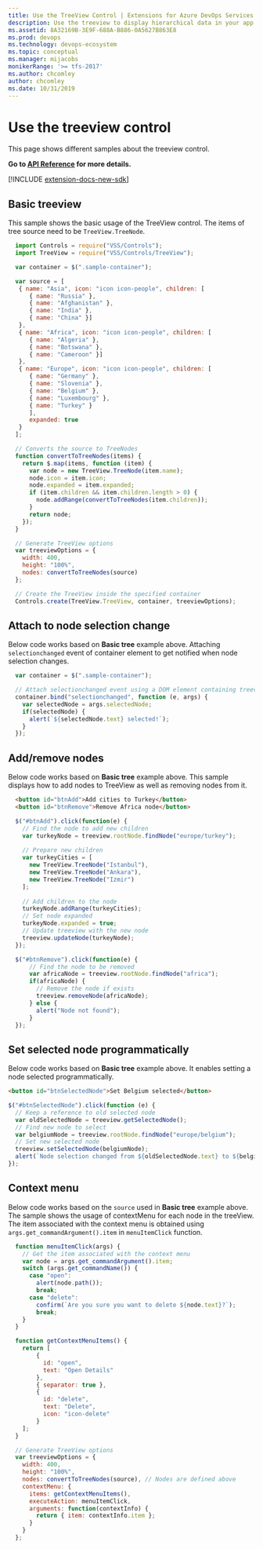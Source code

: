 ```yaml
---
title: Use the TreeView Control | Extensions for Azure DevOps Services
description: Use the treeview to display hierarchical data in your app for Azure DevOps Services.
ms.assetid: 8A32169B-3E9F-688A-B886-0A5627B863E8
ms.prod: devops
ms.technology: devops-ecosystem
ms.topic: conceptual
ms.manager: mijacobs
monikerRange: '>= tfs-2017'
ms.author: chcomley
author: chcomley
ms.date: 10/31/2019
---
```


# Use the treeview control

This page shows different samples about the treeview control.

**Go to [API Reference](../../reference/client/controls/tree.md) for more details.**

[!INCLUDE [extension-docs-new-sdk](../../../_shared/extension-docs-new-sdk.md)]

<a name="basic"></a>

## Basic treeview

This sample shows the basic usage of the TreeView control. The items of tree source need to be `TreeView.TreeNode`.
``` javascript
  import Controls = require("VSS/Controls");
  import TreeView = require("VSS/Controls/TreeView");

  var container = $(".sample-container");

  var source = [
   { name: "Asia", icon: "icon icon-people", children: [
      { name: "Russia" }, 
      { name: "Afghanistan" }, 
      { name: "India" }, 
      { name: "China" }] 
   },
   { name: "Africa", icon: "icon icon-people", children: [
      { name: "Algeria" }, 
      { name: "Botswana" }, 
      { name: "Cameroon" }] 
   },
   { name: "Europe", icon: "icon icon-people", children: [
      { name: "Germany" }, 
      { name: "Slovenia" }, 
      { name: "Belgium" }, 
      { name: "Luxembourg" }, 
      { name: "Turkey" }
      ], 
      expanded: true 
   }
  ];

  // Converts the source to TreeNodes
  function convertToTreeNodes(items) {
    return $.map(items, function (item) {
      var node = new TreeView.TreeNode(item.name);
      node.icon = item.icon;
      node.expanded = item.expanded;
      if (item.children && item.children.length > 0) {
        node.addRange(convertToTreeNodes(item.children));
      }
      return node;
    });
  }

  // Generate TreeView options
  var treeviewOptions = {
    width: 400,
    height: "100%",
    nodes: convertToTreeNodes(source)
  };

  // Create the TreeView inside the specified container
  Controls.create(TreeView.TreeView, container, treeviewOptions);
```
<a name="selectionchange"></a>

## Attach to node selection change

Below code works based on **Basic tree** example above. Attaching `selectionchanged` event of container element to get notified when node selection changes.
``` javascript
  var container = $(".sample-container");

  // Attach selectionchanged event using a DOM element containing treeview
  container.bind("selectionchanged", function (e, args) {
    var selectedNode = args.selectedNode;
    if(selectedNode) {
      alert(`${selectedNode.text} selected!`);
    }
  });
```
<a name="addremove"></a>

## Add/remove nodes

Below code works based on **Basic tree** example above. This sample displays how to add nodes to TreeView as well as removing nodes from it.

``` html
  <button id="btnAdd">Add cities to Turkey</button>
  <button id="btnRemove">Remove Africa node</button>
```

``` javascript
  $("#btnAdd").click(function(e) {
    // Find the node to add new children
    var turkeyNode = treeview.rootNode.findNode("europe/turkey");
    
    // Prepare new children
    var turkeyCities = [
      new TreeView.TreeNode("Istanbul"),
      new TreeView.TreeNode("Ankara"),  
      new TreeView.TreeNode("Izmir")
    ];
    
    // Add children to the node
    turkeyNode.addRange(turkeyCities);
    // Set node expanded
    turkeyNode.expanded = true;
    // Update treeview with the new node 
    treeview.updateNode(turkeyNode);
  });

  $("#btnRemove").click(function(e) {
      // Find the node to be removed
      var africaNode = treeview.rootNode.findNode("africa");
      if(africaNode) {
        // Remove the node if exists
        treeview.removeNode(africaNode);
      } else {
        alert("Node not found");
      }
  });
```
<a name="setselectednode"></a>

## Set selected node programmatically

Below code works based on **Basic tree** example above. It enables setting a node selected programmatically.

```html
<button id="btnSelectedNode">Set Belgium selected</button>
```

``` javascript
$("#btnSelectedNode").click(function (e) {
  // Keep a reference to old selected node
  var oldSelectedNode = treeview.getSelectedNode();
  // Find new node to select
  var belgiumNode = treeview.rootNode.findNode("europe/belgium");
  // Set new selected node 
  treeview.setSelectedNode(belgiumNode);
  alert(`Node selection changed from ${oldSelectedNode.text} to ${belgiumNode.text}`);
});
```

<a name="contextmenu"></a>

## Context menu

Below code works based on the `source` used in **Basic tree** example above. The sample shows the usage of contextMenu for each node in the treeView. The item associated with the context menu is obtained using `args.get_commandArgument().item` in `menuItemClick` function.


``` javascript
  function menuItemClick(args) {
    // Get the item associated with the context menu
    var node = args.get_commandArgument().item;
    switch (args.get_commandName()) {
      case "open":
        alert(node.path());
        break;
      case "delete":
        confirm(`Are you sure you want to delete ${node.text}?`);
        break;
    }
  }

  function getContextMenuItems() {
    return [
        {
          id: "open",
          text: "Open Details"
        },
        { separator: true },
        {
          id: "delete",
          text: "Delete",
          icon: "icon-delete"
        }
    ];
  }

  // Generate TreeView options
  var treeviewOptions = {
    width: 400,
    height: "100%",
    nodes: convertToTreeNodes(source), // Nodes are defined above
    contextMenu: {
      items: getContextMenuItems(),
      executeAction: menuItemClick,
      arguments: function(contextInfo) {
        return { item: contextInfo.item };
      }
    }
  };
```
